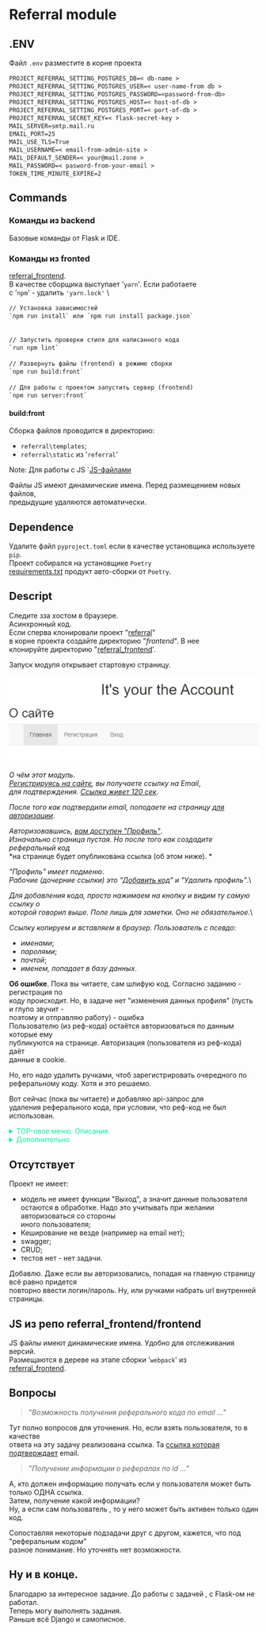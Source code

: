 <style>
summary {
	color:#0af098;
}
</style>

# Referral module



## .ENV
Файл `.env` разместите в корне проекта 
```text
PROJECT_REFERRAL_SETTING_POSTGRES_DB=< db-name >
PROJECT_REFERRAL_SETTING_POSTGRES_USER=< user-name-from db >
PROJECT_REFERRAL_SETTING_POSTGRES_PASSWORD=<password-from-db>
PROJECT_REFERRAL_SETTING_POSTGRES_HOST=< host-of-db >
PROJECT_REFERRAL_SETTING_POSTGRES_PORT=< port-of-db >
PROJECT_REFERRAL_SECRET_KEY=< flask-secret-key >
MAIL_SERVER=smtp.mail.ru
EMAIL_PORT=25
MAIL_USE_TLS=True
MAIL_USERNAME=< email-from-admin-site >
MAIL_DEFAULT_SENDER=< your@mail.zone > 
MAIL_PASSWORD=< pasword-from-your-email >
TOKEN_TIME_MINUTE_EXPIRE=2

```
## Commands
###  Команды из backend
Базовые команды от Flask и IDE.


###  Команды из fronted
[referral_frontend](https://github.com/Tryd0g0lik/referral_frontend).\
В качестве сборщика выступает '`yarn`'. Если работаете \
с '`npm`' - удалить `'yarn.lock'` \
```text
// Установка зависимостей
`npm run install` или `npm run install package.json`


// Запустить проверки стиля для написанного кода
`run npm lint`

// Развернуть файлы (frontend) в режиме сборки
`npm run build:front`

// Для работы с проектом запустить сервер (frontend)
`npm run server:front`

```

#### build:front
Сборка файлов проводится в директорию:
- `referral\templates`;
- `referral\static` из '`referral`'

Note: Для работы с JS `[JS-файлами](src/sripts)

Файлы JS имеют динамические имена. Перед размещением новых файлов, \
предыдущие удаляются автоматически.

## Dependence
Удалите файл `pyproject.toml` если в качестве установщика используете `pip`. \
Проект собирался на установщике `Poetry`\
[requirements.txt](requirements.txt) продукт авто-сборки от `Poetry`.

## Descript
Следите зза хостом в браузере. \
Асинхронный код. \
Если сперва клонировали проект "[referral](https://github.com/Tryd0g0lik/referral)" \
в корне проекта создайте директорию "*frontend*". В нее \
клонируйте директорию "[referral_frontend](https://github.com/Tryd0g0lik/referral_frontend)'.

Зaпуск модуля открывает стартовую страницу.

![main.png](img/main.png)

*О чём этот модуль*.\
*[Регистрируясь на сайте](#регистрация), вы получаете ссылку на Email*,\
*для подтверждения. [Ссылка живет 120 сек](#токен-поступивший-на-почту)*.

*После того как подтвердили email, поподаете на страницу [для авторизации](#авторизация)*.

*Авторизовавшись, [вам доступен "Профиль"](#профиль)*.\
*Изначально страница пустая. Но после того как создадите реферальный код* \
*на странице будет опубликована ссылка (об этом ниже). *

*"Профиль" имеет подменю*. \
*Рабочие (дочерние ссылки) это "[Добавить код](#добавить-код)" и "Удалить профиль"*.\

*Для добавления кода, просто нажимаем на кнопку и видим ту самую ссылку о*\
*которой говорил выше. Поле лишь для заметки. Оно не обязательное*.\

*Ссылку копируем и вставляем в браузер. Пользователь с псевдо*:
- *именами*;
- *паролями*;
- *почтой*;
- *именем, попадает в базу данных*.

**Об ошибке**.
Пока вы читаете, сам шлифую код. Согласно заданию - регистрация по \
коду происходит. Но, в задаче нет "изменения данных профиля" (пусть и глупо звучит - \
поэтому и отправляю работу) - ошибка \
Пользователю (из реф-кода) остаётся авторизоваться по данным которые ему \
публикуются на странице. Авторизация (пользователя из реф-кода) даёт  \
данные в cookie. 

Но, его надо удалить ручками, чтоб зарегистрировать очередного по \
реферальному коду. Хотя и это решаемо.


Вот сейчас (пока вы читаете) и добавляю api-запрос для \
удаления реферального кода, при условии, что реф-код не был использован.



<details closed>
<summary >TOP-овое меню. Описание.</summary>

### Меню
Меню:

|Название| Описание                                         |
|:---|:-------------------------------------------------|
|"Главная" |страница открывается при запуске модуля.|
|"Регистрация" и "Вход" |ссылку в меню видим в не авторизованном режиме.|
|"Профиль" и подменю от "Профиль" | видим в авторизованном режиме.| 

### Регистрация
**views.py**:
- `referral/views_more/views_account.py`;
- 120 секунд для подтверждения email.
- Если не успели или не нашли на почте ссылку из ресурса, возможно использовать
кнопку "Повторить токен". Указать Email для отправки ссылки.

### Авторизация
**Первичная авторизация**:
 - Отправляем 'GET' на сервер и получаем '`csfr_token`' после \
запрашиваем '`user_token`'.
 - сохраняем его '`Cookie`'. Далее ориентируемся на \
логин '`user_token`' вместо. 
'email'. 
 

Клик по ссылке "Регистрация" видим форму для регистрации \
![register.png](img/register.png)



### Вход
**views.py**:
- `referral/views_more/views_account.py`.

Клик по ссылке "Вход" видим форму для авторизации \
![loginin.png](img/loginin.png)

#### Повторить токен
**views.py**:
- `referral/views_more/views_account.py`. \
Под формой '`Вход`' кнопка '`Посвторить токен`'. \
Кликаем и нас перебрасывает на страницу '`/repeat_token`' с \
формой для повторной отправки токена на '`Email`'. \
![token_repeat.png](img/token_repeat.png)

### Токен поступивший на почту
Сейчас лучше скопировать ссылку и самим вставить в адресную сроку браузера.\
Пользователя перекидывает на страницу с формой для авторизации.
#### Успешное подтверждение email-адреса
- 120 секунд после регистрации - время жизни токена который поступает на email.
- Не успели за 120 секунд - [повторите токен](#повторить-токен).

### Профиль
- cсылку видно в меню после авторизации;
- наводим курсор на профиль и появляется подменю.\
![dashboard.png](img/dashboard.png)

#### Добавить код
При клике видим форму для создания реферального кода.\
![referral_code.png](img/referral_code.png)


### Пароль для авторизации
В DB сохраняется в хешированом виде. \
Хешировать Email или нет надо уточнять.

### DB
**models.py**:
- `referral/models_more/model_init.py`;
- `referral/models_more/model_users.py`;
- `referral/models_more/model_referral.py`.

#### DB '`Users``' имеет следующее

|Название| Описание                                                                                                                                                                                                                                                                                         |
|:---|:-------------------------------------------------------------------------------------------------------------------------------------------------------------------------------------------------------------------------------------------------------------------------------------------------|
|'`firstname`' | имя пользователя                                                                                                                                                                                                                                                                                 |
|'`email`' | email пользователя. Он должен быть уникальный. Часть логики backend ориентируется на него                                                                                                                                                                                                        |
|'`password`'| пароль                                                                                                                                                                                                                                                                                           |
|'`send`' | по умолчанию '`False`'. '`True`' - сообщение для аутентификации отправлено на почту                                                                                                                                                                                                              |
|'`is_activated`' | По умолчанию '`False`'. '`True`' - клик по ссылке прошёл в течении 120 секунд. Как итог пользователь перебрасывается на страницу [для авторизации](#вход). Успешное событие , из db удаляет время ('`token_created_at`') создания токена. Сам токен остается. Часть логики на него ориентируется |
|'`is_active`' | По умолчанию '`False`'. '`True`' - Пользователь авторизовался.                                                                                                                                                                                                                                   |
|'`date`' | время регистрации пользователя                                                                                                                                                                                                                                                                   |
|'`activation_token`' | токен                                                                                                                                                                                                                                                                                            |
|'`token_created_at`' | время создания токена. Первые 120 секунд токен сохраняет рабочее состояние                                                                                                                                                                                                                       |

#### DB '`Referrals``' имеет следующее
|Название| Описание                                                                                                          |
|:---|:------------------------------------------------------------------------------------------------------------------|
|'`user_id`'| index пользователя из db '`Users`'                                                                                |
|'`referral_code`'| реферальный код                                                                                                   |
|'`is_send`' | по умолчанию '`False`'. '`True`' - сообщения отправлено на почту ( сейчас по назначению не используется в работе) |
|'`is_activated`' | по умолчанию '`False`'. '`True`' - код активный                                                                   | 
|'`date`'| время создания токена                                                                                             |

![db.png](img/db.png)

#### Models files 
Файлы с описанием моделей db разделены на 2 части:

|Основная|Дополнительная|
|:----|:----|
|'`referral/models.py`'|'`referrals/models_more/models_*.py`'|
|||


|Основная| Дополнительная                           |
|:----|:-----------------------------------------|
|'`referrals/models_more/model_init.py`'| Родительская модель. от нее наследуемся. |
|'`referrals/models_more/model_referral.py`'| Сохраняем реферальный код.               |
|'`referrals/models_more/model_users.py`'| Сохраняем пользователей.                 |
|||

```python
# referrals/models_more/model_referral.py

class Referrals(Base):
    """
    This is a model Referral of table in db.
    This a table for saving of referral code.
    """

    __tablename__ = "referrals"

    id = sq.Column(sq.Integer, primary_key=True)
    user_id = sq.Column(
        sq.Integer, sq.ForeignKey("users.id"), unique=True, nullable=False
    )
    description = sq.Column("description", sq.String(150))

    referral_code = sq.Column(
        "referral_code", sq.String(150), nullable=True, unique=True
    )
    is_send = sq.Column("is_send", sq.Boolean(), default=False)
    is_activated = sq.Column("is_activated", sq.Boolean(), default=False)
    date = sq.Column(sq.DateTime, default=datetime.utcnow)

    email = relationship("Users", backref="referral")

    def __init__(self, user: object, **kw: Any):
        super().__init__(**kw)
        self.user_id = user.id
        self.referral_code = e.generate_dumps_token_len(user.email, 12)

    def __str__(self):
        return f"User email: {self.email} Description: "
```

</details>

<details closed>
<summary>Дополнительно</summary>

###  Forms 

Напрямую работают с html-шаблонами и файлами '`views*.py`'.\


| Основная              | Дополнительная                                                               |
|:----------------------|:-----------------------------------------------------------------------------|
| '`referral/forms/form_login.py`' | Для авторизации.                                                             |
| '`referral/forms/form_referral.py`' | Для создания реферального кода. Указываем описание. Поле не обязательное.    |
| '`referral/forms/form_registration.py`' | Для регистрации.                                                             |
| '`referral/forms/form_token_second.py`' | Для повторной отправки токена на почту при авторизации. Токен живет 120 сек. |
|||

```python
# referral/forms/form_referral.py
class GetFormReferralCode(FlaskForm):
    """
    This is a form under dashbord of profile's page.
    It's "Создать referral code".
    :param 'email': str. User's email is addressee.
    :param 'description' This a description into the range of 0 to 150 symbol.
    It's a marker for a referral-code.
    """

    description = StringField(
        "Описание",
        validators=[
            validators.length(
                max=150,
                message="Max. (количество для описания ссылки) 150 символов.",
            ),
        ],
    )
    submit = SubmitField("Make", render_kw={"class": "btn btn-secondary"})

    def validator_register_email(self, email: [dict, object]):
        """
        This is a email's validator.
        :param email: [dict, object]. 'main = {"data": "your@mail.ru"}'
        Min. Length is 7 symbols.
        :return: str if is all Ok and False if what wrong.
        """
        strBool = validate_emails(email)
        return strBool

# referral/forms/validators.py
def validate_emails(email) -> [str, bool]:
    """
    This is a email's validator.
    :param email: str. Min. Length is 7 symbols.
    :return: str if is all Ok and False if what wrong.
    """
    if len(email.data) < 7:
        raise ValidationError("We're sorry! Your email has less than the 7 symbols.")
    try:
        emailinfo = validate_email(email.data, check_deliverability=False)
        email = emailinfo.normalized
        return email
    except EmailNotValidError as err:
        print(f"This is an email not a valid: {str(err)}")
        return False
```
#### views files 
Файлы с описанием моделей db разделены на 2 части:

| Основная              | Дополнительная                      |
|:----------------------|:------------------------------------|
| '`referral/views.py`' | '`referrals/views_more/views_*.py`' |
|||



| Основная              | Дополнительная                                      |
|:----------------------|:----------------------------------------------------|
| '`referrals/views_more/views_account.py`' | Страницы авторизации, регистрации, отправка токена. |
| '`referrals/views_more/views_profile.py`' | Страница профиля.                                   |
| '`referrals/views_more/views_referral.py`' | Страница с формой добавления реыерального кода.     |
| '`referrals/views_more/views_service.py`' | Получаем '`CSRF`' + '`API`'.                        |
|||


### Валидация
Поля формы имеют базовую валидацию и дополнительную на \
стороне '`views-файлов`'. \
Например: \
```text
# Check a field empty
if not password:
    return render_template(
        "users/register.html",
        form=form,
        message="Password cannot be empty.",
    
    )

if password != password2:
    return render_template(
        "users/register.html",
        form=form,
        message="Passwords do not match.",
    )
```

</details>


## Отсутствует
Проект не имеет:
- модель не имеет функции "Выход", а значит данные пользователя \
остаются в обработке. Надо это учитывать при желании авторизоваться со стороны \
иного пользователя;
- Кеширование не везде (например на email нет);
-  swagger;
- CRUD;
- тестов нет - нет задачи.

Добавлю.
Даже если вы авторизовались, попадая на главную страницу всё равно придется \
повторно ввести логин/пароль. Ну, или ручками набрать url  внутренней страницы.



## JS из репо referral_frontend/frontend 
JS файлы имеют динамические имена. Удобно для отслеживания версий. \
Размещаются в дереве на этапе сборки '`webpack`' из \
[referral_frontend](https://github.com/Tryd0g0lik/referral_frontend).

## Вопросы

> "*Возможность получения реферального кода по email ...*"

Тут полно вопросов для уточнения. Но, если взять пользователя, то в качестве \
ответа на эту задачу реализована ссылка. Та [ссылка которая подтверждает](#токен-поступивший-на-почту) email.

> "*Получение информации о рефералах по id ...*"

А, кто должен информацию получать если у пользователя может быть только ОДНА ссылка.\
Затем, получение какой информации? \
Ну, а если сам пользователь , то у него может быть активен только один код. 


Сопоставляя некоторые подзадачи друг с другом, кажется, что под "реферальным кодом"\
разное понимание. Но уточнять нет возможности.

## Ну и в конце. 
Благодарю за интересное задание. До работы с задачей , с Flask-ом не работал. \
Теперь могу выполнять задания.\
Раньше всё Django и самописное. 


